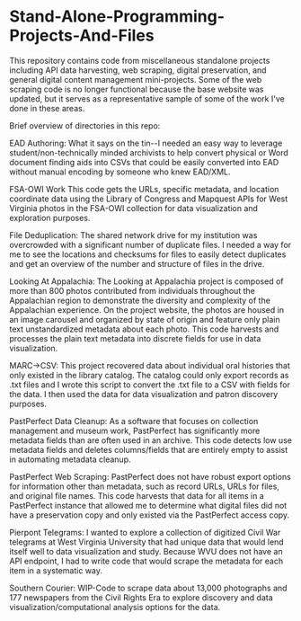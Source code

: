 # Stand-Alone-Programming-Projects-And-Files
This repository contains code from miscellaneous standalone projects including API data harvesting, web scraping, digital preservation, and general digital content management mini-projects. Some of the web scraping code is no longer functional because the base website was updated, but it serves as a representative sample of some of the work I've done in these areas.

Brief overview of directories in this repo: 

EAD Authoring: 
What it says on the tin--I needed an easy way to leverage student/non-technically minded archivists to help convert physical or Word document finding aids into CSVs that could be easily converted into EAD without manual encoding by someone who knew EAD/XML.

FSA-OWI Work
This code gets the URLs, specific metadata, and location coordinate data using the Library of Congress and Mapquest APIs for West Virginia photos in the FSA-OWI collection for data visualization and exploration purposes.

File Deduplication: 
The shared network drive for my institution was overcrowded with a significant number of duplicate files. I needed a way for me to see the locations and checksums for files to easily detect duplicates and get an overview of the number and structure of files in the drive. 

Looking At Appalachia: 
The Looking at Appalachia project is composed of more than 800 photos contributed from individuals throughout the Appalachian region to demonstrate the diversity and complexity of the Appalachian experience. On the project website, the photos are housed in an image carousel and organized by state of origin and feature only plain text unstandardized metadata about each photo. This code harvests and processes the plain text metadata into discrete fields for use in data visualization.

MARC->CSV: 
This project recovered data about individual oral histories that only existed in the library catalog. The catalog could only export records as .txt files and I wrote this script to convert the .txt file to a CSV with fields for the data. I then used the data for data visualization and patron discovery purposes. 

PastPerfect Data Cleanup: 
As a software that focuses on collection management and museum work, PastPerfect has significantly more metadata fields than are often used in an archive. This code detects low use metadata fields and deletes columns/fields that are entirely empty to assist in automating metadata cleanup. 

PastPerfect Web Scraping: 
PastPerfect does not have robust export options for information other than metadata, such as record URLs, URLs for files, and original file names. This code harvests that data for all items in a PastPerfect instance that allowed me to determine what digital files did not have a preservation copy and only existed via the PastPerfect access copy.

Pierpont Telegrams: 
I wanted to explore a collection of digitized Civil War telegrams at West Virginia University that had unique data that would lend itself well to data visualization and study. Because WVU does not have an API endpoint, I had to write code that would scrape the metadata for each item in a systematic way. 

Southern Courier:
WIP-Code to scrape data about 13,000 photographs and 177 newspapers from the Civil Rights Era to explore discovery and data visualization/computational analysis options for the data.
